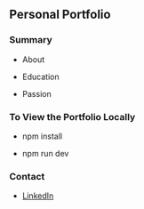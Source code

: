 ## Personal Portfolio

 ### Summary

 * About 

 * Education 


 * Passion
 

 ### To View the Portfolio Locally

 * npm install 

 * npm run dev 

 ### Contact
 
 * [LinkedIn](https://www.linkedin.com/in/josiah-sithole-40480b222/)
